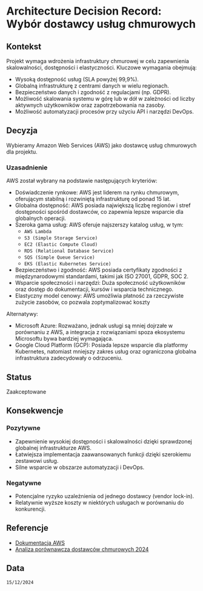 # Architecture Decision Record: Wybór dostawcy usług chmurowych

## Kontekst
Projekt wymaga wdrożenia infrastruktury chmurowej w celu zapewnienia skalowalności, dostępności i elastyczności. Kluczowe wymagania obejmują:

- Wysoką dostępność usług (SLA powyżej 99,9%).
- Globalną infrastrukturę z centrami danych w wielu regionach.
- Bezpieczeństwo danych i zgodność z regulacjami (np. GDPR).
- Możliwość skalowania systemu w górę lub w dół w zależności od liczby aktywnych użytkowników oraz zapotrzebowania na zasoby.
- Możliwość automatyzacji procesów przy użyciu API i narzędzi DevOps.

## Decyzja

Wybieramy Amazon Web Services (AWS) jako dostawcę usług chmurowych dla projektu.

### Uzasadnienie
AWS został wybrany na podstawie następujących kryteriów:

- Doświadczenie rynkowe: AWS jest liderem na rynku chmurowym, oferującym stabilną i rozwiniętą infrastrukturę od ponad 15 lat.
- Globalna dostępność: AWS posiada największą liczbę regionów i stref dostępności spośród dostawców, co zapewnia lepsze wsparcie dla globalnych operacji.
- Szeroka gama usług: AWS oferuje najszerszy katalog usług, w tym: 
  -  ``AWS Lambda``
  -  ``S3 (Simple Storage Service)``
  -  ``EC2 (Elastic Compute Cloud)``
  -  ``RDS (Relational Database Service)``
  -  ``SQS (Simple Queue Service)``
  - ``EKS (Elastic Kubernetes Service)``
- Bezpieczeństwo i zgodność: AWS posiada certyfikaty zgodności z międzynarodowymi standardami, takimi jak ISO 27001, GDPR, SOC 2.
- Wsparcie społeczności i narzędzi: Duża społeczność użytkowników oraz dostęp do dokumentacji, kursów i wsparcia technicznego.
- Elastyczny model cenowy: AWS umożliwia płatność za rzeczywiste zużycie zasobów, co pozwala zoptymalizować koszty

Alternatywy:
- Microsoft Azure: Rozważano, jednak usługi są mniej dojrzałe w porównaniu z AWS, a integracja z rozwiązaniami spoza ekosystemu Microsoftu bywa bardziej wymagająca.
- Google Cloud Platform (GCP): Posiada lepsze wsparcie dla platformy Kubernetes, natomiast mniejszy zakres usług oraz ograniczona globalna infrastruktura zadecydowały o odrzuceniu.

## Status

Zaakceptowane

## Konsekwencje

### Pozytywne
- Zapewnienie wysokiej dostępności i skalowalności dzięki sprawdzonej globalnej infrastrukturze AWS.
- Łatwiejsza implementacja zaawansowanych funkcji dzięki szerokiemu zestawowi usług.
- Silne wsparcie w obszarze automatyzacji i DevOps.

### Negatywne
- Potencjalne ryzyko uzależnienia od jednego dostawcy (vendor lock-in).
- Relatywnie wyższe koszty w niektórych usługach w porównaniu do konkurencji.

## Referencje

- [Dokumentacja AWS](https://aws.amazon.com/)
- [Analiza porównawcza dostawców chmurowych 2024](https://dev.to/dkechag/cloud-provider-comparison-2024-vm-performance-price-3h4l)

## Data

``15/12/2024``